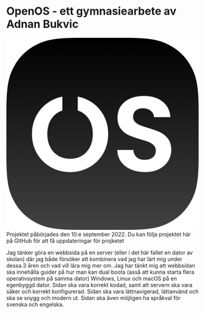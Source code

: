 # OpenOS - ett gymnasiearbete av Adnan Bukvic

 <img src="/favicon/android-chrome-512x512.png">
Projektet påbörjades den 10:e september 2022.
Du kan följa projektet här på GItHub för att få uppdateringar för projketet

Jag tänker göra en webbsida på en server (eller i det här fallet en dator av skolan) där jag både försöker att kombinera vad jag har lärt mig under dessa 3 åren och vad vill lära mig mer om. Jag har tänkt mig att webbsidan ska innehålla guider på hur man kan dual boota (asså att kunna starta flera operativsystem på samma dator) Windows, Linux och macOS på en egenbyggd dator. Sidan ska vara korrekt kodad, samt att servern ska vara säker och korrekt konfigurerad. Sidan ska vara lättnavigerad, lättanvänd och ska se snygg och modern ut. Sidan ska även möjligen ha språkval för svenska och engelska.